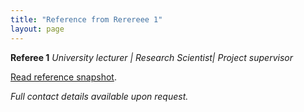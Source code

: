 ```yaml
---
title: "Reference from Rerereee 1"
layout: page
---
```


**Referee 1**
*University lecturer | Research Scientist| Project supervisor* 
  
[Read reference snapshot](references/snapshot1.md).

*Full contact details available upon request.*

